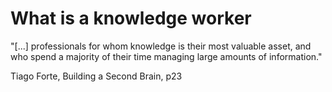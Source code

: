 # What is a knowledge worker

"[...] professionals for whom knowledge is their most valuable asset, and who spend a majority of their time managing large amounts of information."

Tiago Forte, Building a Second Brain, p23